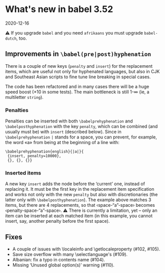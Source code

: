 # What's new in babel 3.52

2020-12-16

⚠ If you upgrade `babel` and you need `afrikaans` you must upgrade `babel-dutch`, too.

## Improvements in `\babel(pre|post)hyphenation`

There is a couple of new keys (`penalty` and `insert`) for the replacement items, which are useful not only for hyphenated languages, but also in CJK and Southeast Asian scripts to fine tune line breaking in special cases.

The code has been refactored and in many cases there will be a huge speed boost (×10 in some tests). The main bottleneck is still 1-∞ (ie, a multiletter `string`).

### Penalties

Penalties can be inserted with both `\babelprehyphenation` and `\babelposthyphenation` with the key `penalty`, which can be combined (and usually must be) with `insert` (described below). Since in `\babelprehyphenation` `|` stands for a space, you can prevent, for example, the word «a» from being at the beginning of a line with:
```
\babelprehyphenation{english}{|a|}{
 {insert, penalty=10000},
 {}, {}, {}}
```

### Inserted items

A new key `insert` adds the node before the ‘current’ one, instead of replacing it. It must be the first key in the replacement item specification and works not only with the new `penalty` but also with discretionaries (the latter only with `\babelposthyphenation`). The example above matches 3 items, but there are 4 replacements, so that ‹space-“a”-space› becomes ‹penalty-space-“a”-space›. ⚠ There is currently a limitation, yet – only an item can be inserted at each matched item (in this example, you cannot insert, say, another penalty before the first space).

## Fixes

* A couple of issues with \localeinfo and \getlocaleproperty (#102, #105).
* Save size overflow with many \selectlanguage's (#109).
* Albanian: fix a typo in contents name (#104).
* Missing ‘Unused global option(s)’ warning (#110).


